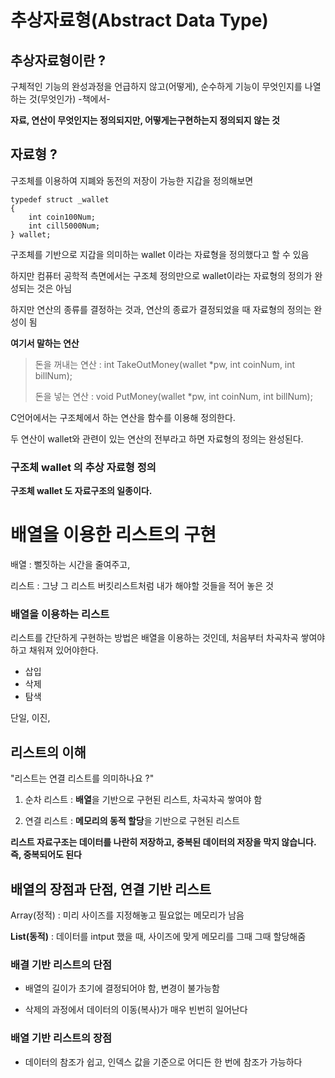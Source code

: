 # 추상자료형(Abstract Data Type)



## 추상자료형이란 ?

구체적인 기능의 완성과정을 언급하지 않고(어떻게), 순수하게 기능이 무엇인지를 나열하는 것(무엇인가) -책에서-

**자료, 연산이 무엇인지는 정의되지만, 어떻게는구현하는지 정의되지 않는 것**



## 자료형 ?

구조체를 이용하여 지폐와 동전의 저장이 가능한 지갑을 정의해보면

```
typedef struct _wallet
{
	int coin100Num;
	int cill5000Num;
} wallet;
```

구조체를 기반으로 지갑을 의미하는 wallet 이라는 자료형을 정의했다고 할 수 있음

하지만 컴퓨터 공학적 측면에서는 구조체 정의만으로 wallet이라는 자료형의 정의가 완성되는 것은 아님

하지만 연산의 종류를 결정하는 것과, 연산의 종료가 결정되었을 때 자료형의 정의는 완성이 됨



**여기서 말하는 연산**

> 돈을 꺼내는 연산  : int TakeOutMoney(wallet *pw, int coinNum, int billNum);
>
> 돈을 넣는 연산 : void PutMoney(wallet *pw, int coinNum, int billNum);

C언어에서는 구조체에서 하는 연산을 함수를 이용해 정의한다. 

두 연산이  wallet와 관련이 있는 연산의 전부라고 하면 자료형의 정의는 완성된다.



### 구조체 wallet 의 추상 자료형 정의

**구조체 wallet 도 자료구조의 일종이다.**



# 배열을 이용한 리스트의 구현

배열 : 뻘짓하는 시간을 줄여주고, 

리스트 : 그냥 그 리스트 버킷리스트처럼 내가 해야할 것들을 적어 놓은 것

### 배열을 이용하는 리스트

리스트를 간단하게 구현하는 방법은 배열을 이용하는 것인데, 처음부터 차곡차곡 쌓여야 하고 채워져 있어야한다.

- 삽입
- 삭제
- 탐색

단일, 이진, 



## 리스트의 이해 

"리스트는 연결 리스트를 의미하나요 ?"

1. 순차 리스트 : **배열**을 기반으로 구현된 리스트, 차곡차곡 쌓여야 함

2. 연결 리스트 : **메모리의 동적 할당**을 기반으로 구현된 리스트



**리스트 자료구조는 데이터를 나란히 저장하고, 중복된 데이터의 저장을 막지 않습니다. 즉, 중복되어도 된다**



## 배열의 장점과 단점, 연결 기반 리스트

Array(정적) :   미리 사이즈를 지정해놓고 필요없는 메모리가 남음 

**List(동적)** : 데이터를 intput 했을 때, 사이즈에 맞게 메모리를 그때 그때 할당해줌





### 배결 기반 리스트의 단점

- 배열의 길이가 초기에 결정되어야 함, 변경이 불가능함

- 삭제의 과정에서 데이터의 이동(복사)가 매우 빈번히 일어난다



### 배열 기반 리스트의 장점

- 데이터의 참조가 쉽고, 인덱스 값을 기준으로 어디든 한 번에 참조가 가능하다

